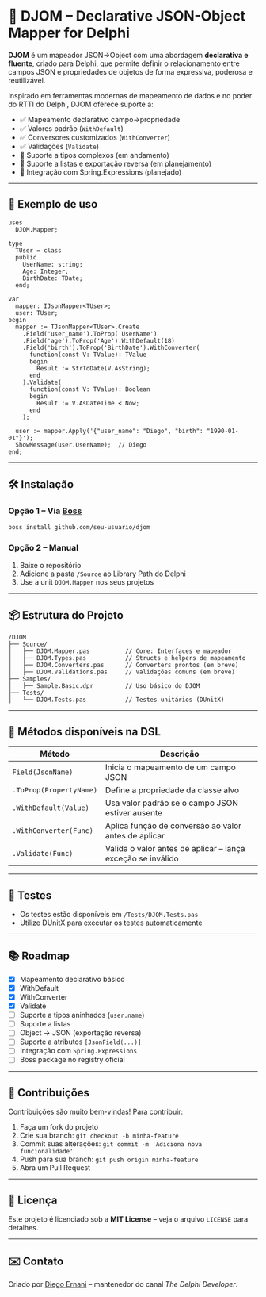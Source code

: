 # 🧩 DJOM – Declarative JSON-Object Mapper for Delphi

**DJOM** é um mapeador JSON→Object com uma abordagem **declarativa e fluente**, criado para Delphi, que permite definir o relacionamento entre campos JSON e propriedades de objetos de forma expressiva, poderosa e reutilizável.

Inspirado em ferramentas modernas de mapeamento de dados e no poder do RTTI do Delphi, DJOM oferece suporte a:

- ✅ Mapeamento declarativo campo→propriedade
- ✅ Valores padrão (`WithDefault`)
- ✅ Conversores customizados (`WithConverter`)
- ✅ Validações (`Validate`)
- 🚧 Suporte a tipos complexos (em andamento)
- 🚧 Suporte a listas e exportação reversa (em planejamento)
- 🚧 Integração com Spring.Expressions (planejado)

---

## 🚀 Exemplo de uso

```delphi
uses
  DJOM.Mapper;

type
  TUser = class
  public
    UserName: string;
    Age: Integer;
    BirthDate: TDate;
  end;

var
  mapper: IJsonMapper<TUser>;
  user: TUser;
begin
  mapper := TJsonMapper<TUser>.Create
    .Field('user_name').ToProp('UserName')
    .Field('age').ToProp('Age').WithDefault(18)
    .Field('birth').ToProp('BirthDate').WithConverter(
      function(const V: TValue): TValue
      begin
        Result := StrToDate(V.AsString);
      end
    ).Validate(
      function(const V: TValue): Boolean
      begin
        Result := V.AsDateTime < Now;
      end
    );

  user := mapper.Apply('{"user_name": "Diego", "birth": "1990-01-01"}');
  ShowMessage(user.UserName);  // Diego
end;
```

---

## 🛠 Instalação

### Opção 1 – Via [Boss](https://github.com/HashLoad/boss)

```bash
boss install github.com/seu-usuario/djom
```

### Opção 2 – Manual

1. Baixe o repositório
2. Adicione a pasta `/Source` ao Library Path do Delphi
3. Use a unit `DJOM.Mapper` nos seus projetos

---

## 📦 Estrutura do Projeto

```
/DJOM
├── Source/
│   ├── DJOM.Mapper.pas          // Core: Interfaces e mapeador
│   ├── DJOM.Types.pas           // Structs e helpers de mapeamento
│   ├── DJOM.Converters.pas      // Converters prontos (em breve)
│   ├── DJOM.Validations.pas     // Validações comuns (em breve)
├── Samples/
│   ├── Sample.Basic.dpr         // Uso básico do DJOM
├── Tests/
│   └── DJOM.Tests.pas           // Testes unitários (DUnitX)
```

---

## 🔧 Métodos disponíveis na DSL

| Método | Descrição |
|--------|-----------|
| `Field(JsonName)` | Inicia o mapeamento de um campo JSON |
| `.ToProp(PropertyName)` | Define a propriedade da classe alvo |
| `.WithDefault(Value)` | Usa valor padrão se o campo JSON estiver ausente |
| `.WithConverter(Func)` | Aplica função de conversão ao valor antes de aplicar |
| `.Validate(Func)` | Valida o valor antes de aplicar – lança exceção se inválido |

---

## 🧪 Testes

- Os testes estão disponíveis em `/Tests/DJOM.Tests.pas`
- Utilize DUnitX para executar os testes automaticamente

---

## 📚 Roadmap

- [x] Mapeamento declarativo básico
- [x] WithDefault
- [x] WithConverter
- [x] Validate
- [ ] Suporte a tipos aninhados (`user.name`)
- [ ] Suporte a listas
- [ ] Object → JSON (exportação reversa)
- [ ] Suporte a atributos `[JsonField(...)]`
- [ ] Integração com `Spring.Expressions`
- [ ] Boss package no registry oficial

---

## 🤝 Contribuições

Contribuições são muito bem-vindas! Para contribuir:

1. Faça um fork do projeto
2. Crie sua branch: `git checkout -b minha-feature`
3. Commit suas alterações: `git commit -m 'Adiciona nova funcionalidade'`
4. Push para sua branch: `git push origin minha-feature`
5. Abra um Pull Request

---

## 📄 Licença

Este projeto é licenciado sob a **MIT License** – veja o arquivo `LICENSE` para detalhes.

---

## ✉️ Contato

Criado por [Diego Ernani](https://www.linkedin.com/in/diegoernani) – mantenedor do canal *The Delphi Developer*.
